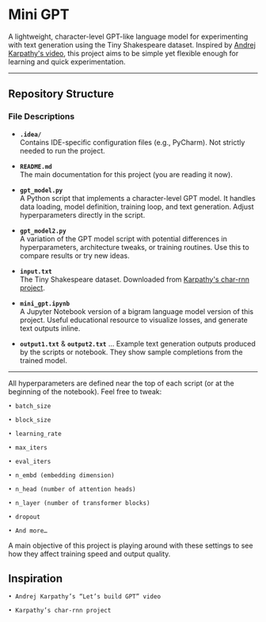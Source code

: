 # Mini GPT

A lightweight, character-level GPT-like language model for experimenting with text generation using the Tiny Shakespeare dataset. Inspired by [Andrej Karpathy's video](https://www.youtube.com/watch?v=kCc8FmEb1nY), this project aims to be simple yet flexible enough for learning and quick experimentation.

---

## Repository Structure
### File Descriptions

- **`.idea/`**  
  Contains IDE-specific configuration files (e.g., PyCharm). Not strictly needed to run the project.

- **`README.md`**  
  The main documentation for this project (you are reading it now).

- **`gpt_model.py`**  
  A Python script that implements a character-level GPT model. It handles data loading, model definition, training loop, and text generation. Adjust hyperparameters directly in the script.

- **`gpt_model2.py`**  
  A variation of the GPT model script with potential differences in hyperparameters, architecture tweaks, or training routines. Use this to compare results or try new ideas.

- **`input.txt`**  
  The Tiny Shakespeare dataset. Downloaded from [Karpathy's char-rnn project](https://github.com/karpathy/char-rnn).

- **`mini_gpt.ipynb`**  
  A Jupyter Notebook version of a bigram language model version of this project. Useful educational resource to visualize losses, and generate text outputs inline.

- **`output1.txt`** & **`output2.txt`** ...
  Example text generation outputs produced by the scripts or notebook. They show sample completions from the trained model.

---

All hyperparameters are defined near the top of each script (or at the beginning of the notebook). Feel free to tweak:

	• batch_size
 
	• block_size
 
	• learning_rate
 
 	• max_iters
  
  	• eval_iters
   
	• n_embd (embedding dimension)
 
	• n_head (number of attention heads)
 
	• n_layer (number of transformer blocks)
 
	• dropout
 
	• And more…

A main objective of this project is playing around with these settings to see how they affect training speed and output quality.

## Inspiration
	• Andrej Karpathy’s “Let’s build GPT” video
 
	• Karpathy’s char-rnn project

 
